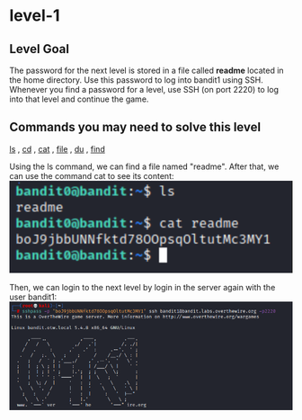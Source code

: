 # level-1

## Level Goal

The password for the next level is stored in a file called **readme** located in the home directory. Use this password to log into bandit1 using SSH. Whenever you find a password for a level, use SSH (on port 2220) to log into that level and continue the game.

## Commands you may need to solve this level

[ls](https://man7.org/linux/man-pages/man1/ls.1.html) , [cd](https://man7.org/linux/man-pages/man1/cd.1p.html) , [cat](https://man7.org/linux/man-pages/man1/cat.1.html) , [file](https://man7.org/linux/man-pages/man1/file.1.html) , [du](https://man7.org/linux/man-pages/man1/du.1.html) , [find](https://man7.org/linux/man-pages/man1/find.1.html)

Using the ls command, we can find a file named "readme". After that, we can use the command cat to see its content:
![image](https://github.com/gabcarvalhaes/overthewire-wargames/blob/master/Bandit/level-1/screenshot-cat-readme.png)

Then, we can login to the next level by login in the server again with the user bandit1:
![image](https://github.com/gabcarvalhaes/overthewire-wargames/blob/master/Bandit/level-1/screenshot-lvl1-ssh.png)

